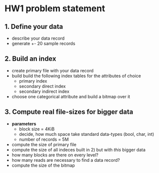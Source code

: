 # HW1 problem statement

## 1. Define your data
- describe your data record
- generate +- 20 sample records

## 2. Build an index
- create primary file with your data record
- build build the following index tables for the attributes of choice
    - primary index
    - secondary direct index
    - secondary indirect index
- choose one categorical attribute and build a bitmap over it

## 3. Compute real file-sizes for bigger data
- **parameters**
    - block size = 4KiB
    - decide, how much space take standard data-types (bool, char, int)
    - number of records = 5M
- compute the size of primary file
- compute the size of all indeces built in 2) but with *this* bigger data
- how many blocks are there on every level?
- how many reads are necessary to find a data record?
- compute the size of the bitmap

